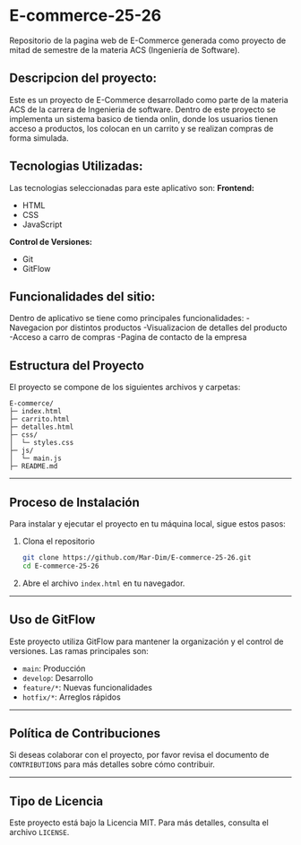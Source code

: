 # E-commerce-25-26
Repositorio de la pagina web de E-Commerce generada como proyecto de mitad de semestre de la materia ACS (Ingeniería de Software).

## Descripcion del proyecto:
Este es un proyecto de E-Commerce desarrollado como parte de la materia ACS de la carrera de Ingenieria de software.
Dentro de este proyecto se implementa un sistema basico de tienda onlin, donde los usuarios tienen acceso a productos, los colocan en un carrito y se realizan compras de forma simulada.

## Tecnologias Utilizadas:
Las tecnologias seleccionadas para este aplicativo son:
**Frontend:**
- HTML
- CSS
- JavaScript

**Control de Versiones:**
- Git
- GitFlow

## Funcionalidades del sitio:
Dentro de aplicativo se tiene como principales funcionalidades:
-Navegacion por distintos productos
-Visualizacion de detalles del producto
-Acceso a carro de compras
-Pagina de contacto de la empresa

## Estructura del Proyecto

El proyecto se compone de los siguientes archivos y carpetas:

```
E-commerce/
├─ index.html
├─ carrito.html
├─ detalles.html
├─ css/
│  └─ styles.css
├─ js/
│  └─ main.js
├─ README.md
```

---

## Proceso de Instalación

Para instalar y ejecutar el proyecto en tu máquina local, sigue estos pasos:

1. Clona el repositorio
   ```bash
   git clone https://github.com/Mar-Dim/E-commerce-25-26.git
   cd E-commerce-25-26
   ```
2. Abre el archivo `index.html` en tu navegador.

---

## Uso de GitFlow

Este proyecto utiliza GitFlow para mantener la organización y el control de versiones. Las ramas principales son:

- `main`: Producción
- `develop`: Desarrollo
- `feature/*`: Nuevas funcionalidades
- `hotfix/*`: Arreglos rápidos

---

## Política de Contribuciones

Si deseas colaborar con el proyecto, por favor revisa el documento de `CONTRIBUTIONS` para más detalles sobre cómo contribuir.

---

## Tipo de Licencia

Este proyecto está bajo la Licencia MIT. Para más detalles, consulta el archivo `LICENSE`.
